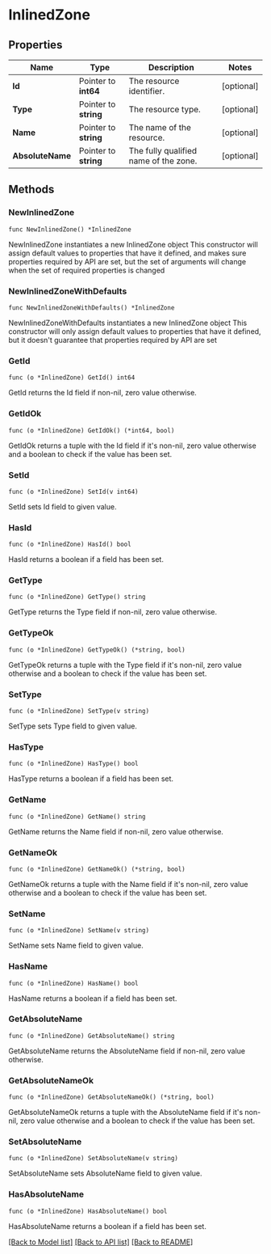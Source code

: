 # InlinedZone

## Properties

Name | Type | Description | Notes
------------ | ------------- | ------------- | -------------
**Id** | Pointer to **int64** | The resource identifier. | [optional] 
**Type** | Pointer to **string** | The resource type. | [optional] 
**Name** | Pointer to **string** | The name of the resource. | [optional] 
**AbsoluteName** | Pointer to **string** | The fully qualified name of the zone. | [optional] 

## Methods

### NewInlinedZone

`func NewInlinedZone() *InlinedZone`

NewInlinedZone instantiates a new InlinedZone object
This constructor will assign default values to properties that have it defined,
and makes sure properties required by API are set, but the set of arguments
will change when the set of required properties is changed

### NewInlinedZoneWithDefaults

`func NewInlinedZoneWithDefaults() *InlinedZone`

NewInlinedZoneWithDefaults instantiates a new InlinedZone object
This constructor will only assign default values to properties that have it defined,
but it doesn't guarantee that properties required by API are set

### GetId

`func (o *InlinedZone) GetId() int64`

GetId returns the Id field if non-nil, zero value otherwise.

### GetIdOk

`func (o *InlinedZone) GetIdOk() (*int64, bool)`

GetIdOk returns a tuple with the Id field if it's non-nil, zero value otherwise
and a boolean to check if the value has been set.

### SetId

`func (o *InlinedZone) SetId(v int64)`

SetId sets Id field to given value.

### HasId

`func (o *InlinedZone) HasId() bool`

HasId returns a boolean if a field has been set.

### GetType

`func (o *InlinedZone) GetType() string`

GetType returns the Type field if non-nil, zero value otherwise.

### GetTypeOk

`func (o *InlinedZone) GetTypeOk() (*string, bool)`

GetTypeOk returns a tuple with the Type field if it's non-nil, zero value otherwise
and a boolean to check if the value has been set.

### SetType

`func (o *InlinedZone) SetType(v string)`

SetType sets Type field to given value.

### HasType

`func (o *InlinedZone) HasType() bool`

HasType returns a boolean if a field has been set.

### GetName

`func (o *InlinedZone) GetName() string`

GetName returns the Name field if non-nil, zero value otherwise.

### GetNameOk

`func (o *InlinedZone) GetNameOk() (*string, bool)`

GetNameOk returns a tuple with the Name field if it's non-nil, zero value otherwise
and a boolean to check if the value has been set.

### SetName

`func (o *InlinedZone) SetName(v string)`

SetName sets Name field to given value.

### HasName

`func (o *InlinedZone) HasName() bool`

HasName returns a boolean if a field has been set.

### GetAbsoluteName

`func (o *InlinedZone) GetAbsoluteName() string`

GetAbsoluteName returns the AbsoluteName field if non-nil, zero value otherwise.

### GetAbsoluteNameOk

`func (o *InlinedZone) GetAbsoluteNameOk() (*string, bool)`

GetAbsoluteNameOk returns a tuple with the AbsoluteName field if it's non-nil, zero value otherwise
and a boolean to check if the value has been set.

### SetAbsoluteName

`func (o *InlinedZone) SetAbsoluteName(v string)`

SetAbsoluteName sets AbsoluteName field to given value.

### HasAbsoluteName

`func (o *InlinedZone) HasAbsoluteName() bool`

HasAbsoluteName returns a boolean if a field has been set.


[[Back to Model list]](../README.md#documentation-for-models) [[Back to API list]](../README.md#documentation-for-api-endpoints) [[Back to README]](../README.md)



